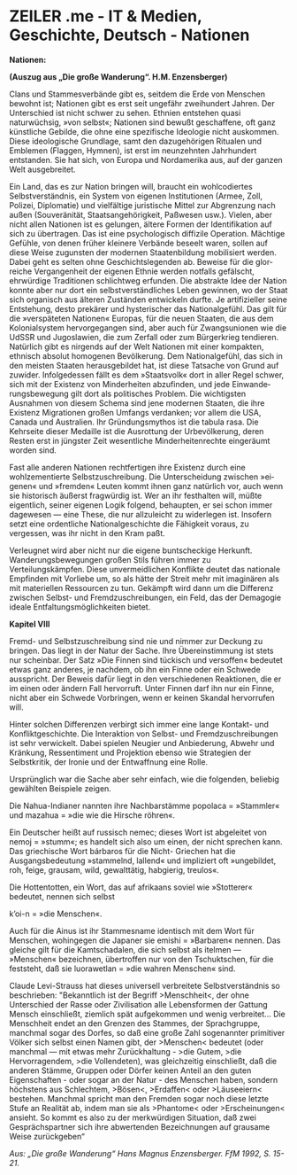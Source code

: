 # ZEILER .me - IT & Medien, Geschichte, Deutsch - Nationen

**Nationen:**

**(Auszug aus „Die große Wanderung“. H.M. Enzensberger)**

Clans und Stammesverbände gibt es, seitdem die Erde von Menschen bewohnt ist; Nationen gibt es erst seit ungefähr zweihundert Jahren. Der Unterschied ist nicht schwer zu sehen. Ethnien entstehen quasi naturwüchsig, »von selbst«; Na­tionen sind bewußt geschaffene, oft ganz künst­liche Gebilde, die ohne eine spezifische Ideolo­gie nicht auskommen. Diese ideologische Grundlage, samt den dazugehörigen Ritualen und Emblemen (Flaggen, Hymnen), ist erst im neunzehnten Jahrhundert entstanden. Sie hat sich, von Europa und Nordamerika aus, auf der ganzen Welt ausgebreitet.

Ein Land, das es zur Nation bringen will, braucht ein wohlcodiertes Selbstverständnis, ein System von eigenen Institutionen (Armee, Zoll, Polizei, Diplomatie) und vielfältige juristische Mittel zur Abgrenzung nach außen (Souveräni­tät, Staatsangehörigkeit, Paßwesen usw.). Vielen, aber nicht allen Nationen ist es gelungen, ältere Formen der Identifikation auf sich zu übertragen. Das ist eine psychologisch diffizile Operation. Mächtige Gefühle, von denen früher kleinere Verbände beseelt waren, sollen auf diese Weise zugunsten der modernen Staatenbildung mobilisiert werden. Dabei geht es selten ohne Geschichtslegenden ab. Beweise für die glor­reiche Vergangenheit der eigenen Ethnie wer­den notfalls gefälscht, ehrwürdige Traditionen schlichtweg erfunden. Die abstrakte Idee der Nation konnte aber nur dort ein selbstverständ­liches Leben gewinnen, wo der Staat sich orga­nisch aus älteren Zuständen entwickeln durfte. Je artifizieller seine Entstehung, desto prekärer und hysterischer das Nationalgefühl. Das gilt für die »verspäteten Nationen« Europas, für die neuen Staaten, die aus dem Kolonialsystem her­vorgegangen sind, aber auch für Zwangsunio­nen wie die UdSSR und Jugoslawien, die zum Zerfall oder zum Bürgerkrieg tendieren. Natürlich gibt es nirgends auf der Welt Natio­nen mit einer kompakten, ethnisch absolut ho­mogenen Bevölkerung. Dem Nationalgefühl, das sich in den meisten Staaten herausgebildet hat, ist diese Tatsache von Grund auf zuwider. Infolgedessen fällt es dem »Staatsvolk« dort in aller Regel schwer, sich mit der Existenz von Minderheiten abzufinden, und jede Einwande­rungsbewegung gilt dort als politisches Pro­blem. Die wichtigsten Ausnahmen von diesem Schema sind jene modernen Staaten, die ihre Existenz Migrationen großen Umfangs verdan­ken; vor allem die USA, Canada und Australien. Ihr Gründungsmythos ist die tabula rasa. Die Kehrseite dieser Medaille ist die Ausrottung der Urbevölkerung, deren Resten erst in jüng­ster Zeit wesentliche Minderheitenrechte einge­räumt worden sind.

Fast alle anderen Nationen rechtfertigen ihre Existenz durch eine wohlzementierte Selbstzu­schreibung. Die Unterscheidung zwischen »ei­genen« und »fremden« Leuten kommt ihnen ganz natürlich vor, auch wenn sie historisch äu­ßerst fragwürdig ist. Wer an ihr festhalten will, müßte eigentlich, seiner eigenen Logik folgend, behaupten, er sei schon immer dagewesen — eine These, die nur allzuleicht zu widerlegen ist. In­sofern setzt eine ordentliche Nationalgeschichte die Fähigkeit voraus, zu vergessen, was ihr nicht in den Kram paßt.

Verleugnet wird aber nicht nur die eigene bunt­scheckige Herkunft. Wanderungsbewegungen großen Stils führen immer zu Verteilungskämpfen. Diese unvermeidlichen Konflikte deutet das nationale Empfinden mit Vorliebe um, so als hätte der Streit mehr mit imaginären als mit ma­teriellen Ressourcen zu tun. Gekämpft wird dann um die Differenz zwischen Selbst- und Fremdzuschreibungen, ein Feld, das der Dema­gogie ideale Entfaltungsmöglichkeiten bietet.

**Kapitel VIII**

Fremd- und Selbstzuschreibung sind nie und nimmer zur Deckung zu bringen. Das liegt in der Natur der Sache. Ihre Übereinstimmung ist stets nur scheinbar. Der Satz »Die Finnen sind tückisch und versoffen« bedeutet etwas ganz an­deres, je nachdem, ob ihn ein Finne oder ein Schwede ausspricht. Der Beweis dafür liegt in den verschiedenen Reaktionen, die er im einen oder ändern Fall hervorruft. Unter Finnen darf ihn nur ein Finne, nicht aber ein Schwede Vor­bringen, wenn er keinen Skandal hervorrufen will.

Hinter solchen Differenzen verbirgt sich immer eine lange Kontakt- und Konfliktgeschichte. Die Interaktion von Selbst- und Fremdzuschrei­bungen ist sehr verwickelt. Dabei spielen Neugier und Anbiederung, Abwehr und Kränkung, Ressentiment und Projektion ebenso wie Strate­gien der Selbstkritik, der Ironie und der Ent­waffnung eine Rolle.

Ursprünglich war die Sache aber sehr einfach, wie die folgenden, beliebig gewählten Beispiele zeigen.

Die Nahua-Indianer nannten ihre Nachbarstäm­me popolaca = »Stammler« und mazahua = »die wie die Hirsche röhren«.

Ein Deutscher heißt auf russisch nemec; dieses Wort ist abgeleitet von nemoj = »stumm«; es han­delt sich also um einen, der nicht sprechen kann. Das griechische Wort bárbaros für die Nicht- Griechen hat die Ausgangsbedeutung »stam­melnd, lallend« und impliziert oft »ungebildet, roh, feige, grausam, wild, gewalttätig, habgie­rig, treulos«.

Die Hottentotten, ein Wort, das auf afrikaans so­viel wie »Stotterer« bedeutet, nennen sich selbst

k’oi-n = »die Menschen«.

Auch für die Ainus ist ihr Stammesname iden­tisch mit dem Wort für Menschen, wohingegen die Japaner sie emishi = »Barbaren« nennen. Das gleiche gilt für die Kamtschadalen, die sich selbst als itelmen — »Menschen« bezeichnen, übertroffen nur von den Tschuktschen, für die feststeht, daß sie luorawetlan = »die wahren Menschen« sind.

Claude Levi-Strauss hat dieses universell ver­breitete Selbstverständnis so beschrieben: "Be­kanntlich ist der Begriff >Menschheit<, der ohne Unterschied der Rasse oder Zivilisation alle Le­bensformen der Gattung Mensch einschließt, ziemlich spät aufgekommen und wenig verbrei­tet... Die Menschheit endet an den Grenzen des Stammes, der Sprachgruppe, manchmal so­gar des Dorfes, so daß eine große Zahl soge­nannter primitiver Völker sich selbst einen Namen gibt, der >Menschen< bedeutet (oder manchmal — mit etwas mehr Zurückhaltung - >die Gutem, >die Hervorragendem, >die Vollen­deten), was gleichzeitig einschließt, daß die anderen Stämme, Gruppen oder Dörfer keinen Anteil an den guten Eigenschaften - oder sogar an der Natur - des Menschen haben, sondern höchstens aus Schlechtem, >Bösen<, >Erdaffen< oder >Läuseeiern< bestehen. Manchmal spricht man den Fremden sogar noch diese letzte Stufe an Realität ab, indem man sie als >Phantome< oder >Erscheinungen< ansieht. So kommt es also zu der merkwürdigen Situation, daß zwei Gesprächspartner sich ihre abwertenden Bezeichnungen auf grausame Weise zurückgeben“

*Aus: „Die große Wanderung“ Hans Magnus Enzensberger. FfM 1992, S. 15-21.*
